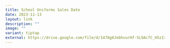 ```yaml
---
title: School Uniforms Sales Date
date: 2023-11-13
layout: link
description: ""
image: ""
variant: tiptap
external: https://drive.google.com/file/d/1478g0JebhvurHf-5L9AcfC_H5zIxT9lp/view?usp=sharing
---
```

